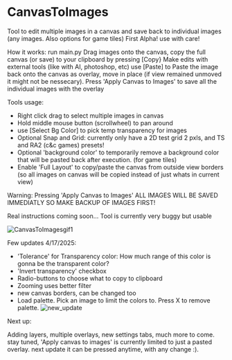 # CanvasToImages
Tool to edit multiple images in a canvas and save back to individual images (any images. Also options for game tiles)
First Alpha! use with care!


How it works: 
run main.py
Drag images onto the canvas, copy the full canvas (or save) to your clipboard by pressing [Copy}
Make edits with external tools (like with AI, photoshop, etc)
use [Paste] to Paste the image back onto the canvas as overlay, move in place (if view remained unmoved it might not be nessecary).
Press 'Apply Canvas to Images' to save all the individual images with the overlay

Tools usage:
- Right click drag to select multiple images in canvas
- Hold middle mouse button (scrollwheel) to pan around
- use [Select Bg Color] to pick temp transparency for images 
- Optional Snap and Grid: currently only have a 2D test grid 2 pxls, and TS and RA2 (c&c games) presets!
- Optional 'background color' to temporarily remove a background color that will be pasted back after execution. (for game tiles)
- Enable 'Full Layout' to copy/paste the canvas from outside view borders (so all images on canvas will be copied instead of just whats in current view)

  
Warning: Pressing 'Apply Canvas to Images' ALL IMAGES WILL BE SAVED IMMEDIATLY SO MAKE BACKUP OF IMAGES FIRST!

Real instructions coming soon...
Tool is currently very buggy but usable

![CanvasToImagesgif1](https://github.com/user-attachments/assets/44ad7e5f-88ce-4c33-827b-30f7992c1751)

Few updates 4/17/2025:

- 'Tolerance' for Transparency color: How much range of this color is gonna be the transparent color?
- 'Invert transparency' checkbox
- Radio-buttons to choose what to copy to clipboard
- Zooming uses better filter
- new canvas borders, can be changed too
- Load palette. Pick an image to limit the colors to. Press X to remove palette.
![new_update](https://github.com/user-attachments/assets/353be46d-cd08-40a5-86f5-2e7684a05378)

Next up: 

Adding layers, multiple overlays, new settings tabs, much more to come. stay tuned,
'Apply canvas to images'  is currently limited to just a pasted overlay. next update it can be pressed anytime, with any change :). 







